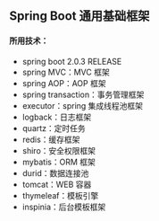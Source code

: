 ## Spring Boot 通用基础框架
#### 所用技术：
 - spring boot 2.0.3 RELEASE
 - spring MVC：MVC 框架
 - spring AOP：AOP 框架
 - spring transaction：事务管理框架
 - executor：spring 集成线程池框架
 - logback：日志框架
 - quartz：定时任务
 - redis：缓存框架
 - shiro：安全权限框架
 - mybatis：ORM 框架
 - durid：数据连接池
 - tomcat：WEB 容器
 - thymeleaf：模板引擎
 - inspinia：后台模板框架
